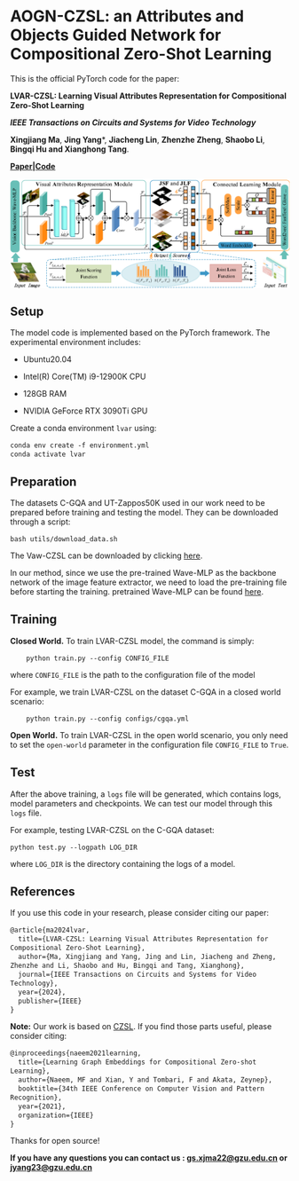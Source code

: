 # AOGN-CZSL: an Attributes and Objects Guided Network for Compositional Zero-Shot Learning

This is the official PyTorch code for the paper:

**LVAR-CZSL: Learning Visual Attributes Representation for Compositional Zero-Shot Learning**

***IEEE Transactions on Circuits and Systems for Video Technology***

**Xingjiang Ma**, **Jing Yang***, **Jiacheng Lin**, **Zhenzhe Zheng**, **Shaobo Li**, **Bingqi Hu and Xianghong Tang**.

[**Paper**](https://ieeexplore.ieee.org/document/10638107)**|**[**Code**](https://github.com/mxjmxj1/LVAR-CZSL)

<p align="center">
  <img src="img/model.png"alt="" align=center />
</p>


## Setup

The model code is implemented based on the PyTorch framework. The experimental environment includes:

- Ubuntu20.04

- Intel(R) Core(TM) i9-12900K CPU
- 128GB RAM
- NVIDIA GeForce RTX 3090Ti GPU

Create a conda environment `lvar` using:

```
conda env create -f environment.yml
conda activate lvar
```

## Preparation

The datasets C-GQA and UT-Zappos50K used in our work need to be prepared before training and testing the model. They can be downloaded through a script:

```
bash utils/download_data.sh
```

The Vaw-CZSL can be downloaded by clicking [here](https://drive.google.com/drive/folders/1LaJnfVv-xjsr87mhgMAtMZ5tfo3v7DLZ?usp=drive_link).

In our method, since we use the pre-trained Wave-MLP as the backbone network of the image feature extractor, we need to load the pre-training file before starting the training. pretrained Wave-MLP can be found [here](https://drive.google.com/drive/u/0/folders/1vGai0PHtyFWuIyEBPd0JN8BZIVxeGIPN).

## Training

**Closed World.** To train LVAR-CZSL model, the command is simply:

```
    python train.py --config CONFIG_FILE
```

where `CONFIG_FILE` is the path to the configuration file of the model 

For example, we train  LVAR-CZSL on the dataset C-GQA in a closed world scenario:

```
    python train.py --config configs/cgqa.yml
```

**Open World.** To train  LVAR-CZSL in the open world scenario, you only need to set the `open-world`  parameter in the configuration file `CONFIG_FILE` to `True`.

## Test

After the above training, a `logs` file will be generated, which contains logs, model parameters and checkpoints. We can test our model through this `logs` file.

 For example, testing  LVAR-CZSL on the C-GQA dataset:

```
python test.py --logpath LOG_DIR
```

where `LOG_DIR` is the directory containing the logs of a model.

## References

If you use this code in your research, please consider citing our paper:

```
@article{ma2024lvar,
  title={LVAR-CZSL: Learning Visual Attributes Representation for Compositional Zero-Shot Learning},
  author={Ma, Xingjiang and Yang, Jing and Lin, Jiacheng and Zheng, Zhenzhe and Li, Shaobo and Hu, Bingqi and Tang, Xianghong},
  journal={IEEE Transactions on Circuits and Systems for Video Technology},
  year={2024},
  publisher={IEEE}
}
```

**Note:** Our work is based on  [CZSL](https://github.com/ExplainableML/czsl).  If you find those parts useful, please consider citing:

```
@inproceedings{naeem2021learning,
  title={Learning Graph Embeddings for Compositional Zero-shot Learning},
  author={Naeem, MF and Xian, Y and Tombari, F and Akata, Zeynep},
  booktitle={34th IEEE Conference on Computer Vision and Pattern Recognition},
  year={2021},
  organization={IEEE}
}
```

Thanks for open source!

**If you have any questions you can contact us : gs.xjma22@gzu.edu.cn or jyang23@gzu.edu.cn**
